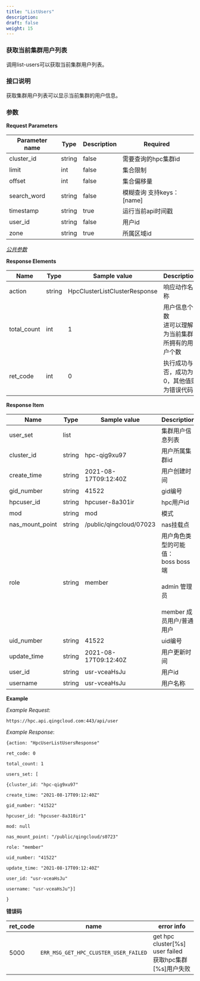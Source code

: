 ```yaml
---
title: "ListUsers"
description: 
draft: false
weight: 15
---
```


### 获取当前集群用户列表

调用list-users可以获取当前集群用户列表。

### **接口说明**

获取集群用户列表可以显示当前集群的用户信息。

### 参数

**Request Parameters**

| Parameter name | Type | Description | Required |
| --- | --- | --- | --- |
| cluster_id     | string | false       | 需要查询的hpc集群id       |
| limit          | int    | false       | 集合限制                  |
| offset         | int    | false       | 集合偏移量                |
| search_word    | string | false       | 模糊查询 支持keys：[name] |
| timestamp      | string | true        | 运行当前api时间戳         |
| user_id        | string | false       | 用户id                    |
| zone           | string | true        | 所属区域id                |

[_公共参数_](../../../parameters/)

**Response Elements**

| Name | Type | Sample value | Description |
| --- | --- | --- | --- |
| action | string | HpcClusterListClusterResponse | 响应动作名称 |
| total_count | int | 1 | 用户信息个数<br>进可以理解为当前集群所拥有的用户个数</br> |
| ret_code | int | 0 | 执行成功与否，成功为0，其他值则为错误代码 |

**Response Item**

| Name            | Type   | Sample value            | Description                                                  |
| --------------- | ------ | ----------------------- | ------------------------------------------------------------ |
| user_set        | list   |                         | 集群用户信息列表                                             |
| cluster_id      | string | hpc-qig9xu97            | 用户所属集群id                                               |
| create_time     | string | 2021-08-17T09:12:40Z    | 用户创建时间                                                 |
| gid_number      | string | 41522                   | gid编号                                                      |
| hpcuser_id      | string | hpcuser-8a301ir         | hpc用户id                                                    |
| mod             | string | mod                     | 模式                                                         |
| nas_mount_point | string | /public/qingcloud/07023 | nas挂载点                                                    |
| role            | string | member                  | 用户角色类型的可能值：<br>boss boss端</br><br>admin 管理员</br><br>member 成员用户/普通用户</br> |
| uid_number      | string | 41522                   | uid编号                                                      |
| update_time     | string | 2021-08-17T09:12:40Z    | 用户更新时间                                                 |
| user_id         | string | usr-vceaHsJu            | 用户id                                                       |
| username        | string | usr-vceaHsJu            | 用户名称                                                     |



**Example**

_Example Request_:

```
https://hpc.api.qingcloud.com:443/api/user
```

_Example Response_:

```
{action: "HpcUserListUsersResponse"

ret_code: 0

total_count: 1

users_set: [

{cluster_id: "hpc-qig9xu97"

create_time: "2021-08-17T09:12:40Z"

gid_number: "41522"

hpcuser_id: "hpcuser-8a310ir1"

mod: null

nas_mount_point: "/public/qingcloud/s0723"

role: "member"

uid_number: "41522"

update_time: "2021-08-17T09:12:40Z"

user_id: "usr-vceaHsJu"

username: "usr-vceaHsJu"}]

}
```

**错误码**

| ret_code | name                                  | error info                                                   |
| -------- | ------------------------------------- | ------------------------------------------------------------ |
| 5000     | `ERR_MSG_GET_HPC_CLUSTER_USER_FAILED` | get hpc cluster[%s] user failed<br>获取hpc集群[%s]用户失败</br> |

